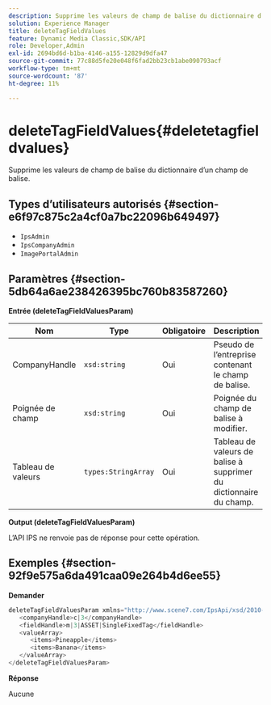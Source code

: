 ```yaml
---
description: Supprime les valeurs de champ de balise du dictionnaire d’un champ de balise.
solution: Experience Manager
title: deleteTagFieldValues
feature: Dynamic Media Classic,SDK/API
role: Developer,Admin
exl-id: 2694bd6d-b1ba-4146-a155-12829d9dfa47
source-git-commit: 77c88d5fe20e048f6fad2bb23cb1abe090793acf
workflow-type: tm+mt
source-wordcount: '87'
ht-degree: 11%

---
```


# deleteTagFieldValues{#deletetagfieldvalues}

Supprime les valeurs de champ de balise du dictionnaire d’un champ de balise.

## Types d’utilisateurs autorisés {#section-e6f97c875c2a4cf0a7bc22096b649497}

* `IpsAdmin`
* `IpsCompanyAdmin`
* `ImagePortalAdmin`

## Paramètres {#section-5db64a6ae238426395bc760b83587260}

**Entrée (deleteTagFieldValuesParam)**

| Nom | Type | Obligatoire | Description |
|---|---|---|---|
| CompanyHandle | `xsd:string` | Oui | Pseudo de l’entreprise contenant le champ de balise. |
| Poignée de champ | `xsd:string` | Oui | Poignée du champ de balise à modifier. |
| Tableau de valeurs | `types:StringArray` | Oui | Tableau de valeurs de balise à supprimer du dictionnaire du champ. |

**Output (deleteTagFieldValuesParam)**

L’API IPS ne renvoie pas de réponse pour cette opération.

## Exemples {#section-92f9e575a6da491caa09e264b4d6ee55}

**Demander**

```java
deleteTagFieldValuesParam xmlns="http://www.scene7.com/IpsApi/xsd/2010-01-31">
   <companyHandle>c|3</companyHandle>
   <fieldHandle>m|3|ASSET|SingleFixedTag</fieldHandle>
   <valueArray>
      <items>Pineapple</items>
      <items>Banana</items>
   </valueArray>
</deleteTagFieldValuesParam>
```

**Réponse**

Aucune
